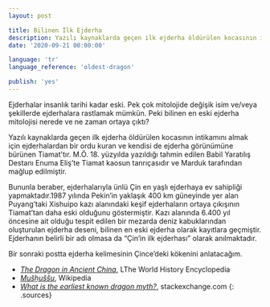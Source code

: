 ```yaml
---
layout: post

title: Bilinen İlk Ejderha
description: Yazılı kaynaklarda geçen ilk ejderha öldürülen kocasının intikamını almak için ejderhalardan bir ordu kuran ve kendisi de ejderha görünümüne bürünen Tiamat'tır.
date: '2020-09-21 00:00:00'

language: 'tr'
language_reference: 'oldest-dragon'

publish: 'yes'
---
```


Ejderhalar insanlık tarihi kadar eski. Pek çok mitolojide değişik isim ve/veya şekillerde ejderhalara rastlamak mümkün. Peki bilinen en eski ejderha mitolojisi nerede ve ne zaman ortaya çıktı?

Yazılı kaynaklarda geçen ilk ejderha öldürülen kocasının intikamını almak için ejderhalardan bir ordu kuran ve kendisi de ejderha görünümüne bürünen Tiamat'tır. M.Ö. 18. yüzyılda yazıldığı tahmin edilen Babil Yaratılış Destanı Enuma Eliş’te Tiamat kaosun tanrıçasıdır ve Marduk tarafından mağlup edilmiştir.

Bununla beraber, ejderhalarıyla ünlü Çin en yaşlı ejderhaya ev sahipliği yapmaktadır.1987 yılında Pekin’in yaklaşık 400 km güneyinde yer alan Puyang’taki Xishuipo kazı alanındaki keşif ejderhaların ortaya çıkışının Tiamat’tan daha eski olduğunu göstermiştir. Kazı alanında 6.400 yıl öncesine ait olduğu tespit edilen bir mezarda deniz kabuklarından oluşturulan ejderha deseni, bilinen en eski ejderha olarak kayıtlara geçmiştir. Ejderhanın belirli bir adı olmasa da “Çin’in ilk ejderhası” olarak anılmaktadır.

Bir sonraki postta ejderha kelimesinin Çince’deki kökenini anlatacağım.


+ *[The Dragon in Ancient China](https://www.worldhistory.org/article/1125/the-dragon-in-ancient-china/)*, LThe World History Encyclopedia
+ *[Mušḫuššu](https://en.wikipedia.org/wiki/Mu%C5%A1%E1%B8%ABu%C5%A1%C5%A1u)*, Wikipedia
+ *[What is the earliest known dragon myth?](https://mythology.stackexchange.com/questions/254/what-is-the-earliest-known-dragon-myth)*, stackexchange.com
{: .sources}
